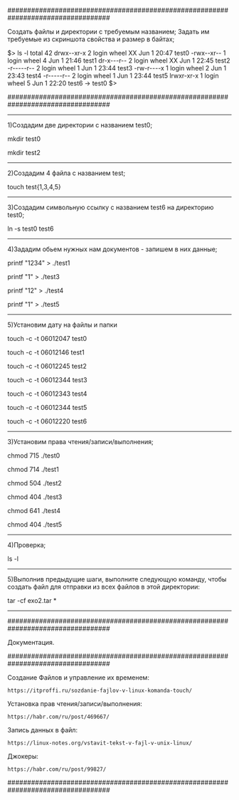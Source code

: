 
##################################################################################

Создать файлы и директории с требуемым названием;
Задать им требуемые из скриншота свойства и размер в байтах;


$> ls -l
total 42
drwx--xr-x 2 login wheel XX Jun 1 20:47 test0
-rwx--xr-- 1 login wheel  4 Jun 1 21:46 test1
dr-x---r-- 2 login wheel XX Jun 1 22:45 test2
-r-----r-- 2 login wheel  1 Jun 1 23:44 test3
-rw-r----x 1 login wheel  2 Jun 1 23:43 test4
-r-----r-- 2 login wheel  1 Jun 1 23:44 test5
lrwxr-xr-x 1 login wheel  5 Jun 1 22:20 test6 -> test0
$>


##################################################################################

_________________________________________________________________________________

1)Создадим две директории с названием test0;

mkdir  test0

mkdir  test2

_________________________________________________________________________________


2)Создадим 4 файла с названием test;

touch test{1,3,4,5}

_________________________________________________________________________________

3)Создадим символьную ссылку с названием test6 на директорию test0;

ln -s test0 test6

_________________________________________________________________________________

4)Зададим обьем нужных нам документов - запишем в них данные;

printf "1234" > ./test1

printf "1" > ./test3

printf "12" > ./test4

printf "1" > ./test5


_________________________________________________________________________________

5)Установим дату на файлы и папки

touch -c -t 06012047  test0

touch -c -t 06012146  test1

touch -c -t 06012245  test2

touch -c -t 06012344  test3

touch -c -t 06012343  test4

touch -c -t 06012344  test5

touch -c -t 06012220  test6



_________________________________________________________________________________

3)Установим права чтения/записи/выполнения; 

chmod 715 ./test0

chmod 714 ./test1

chmod 504 ./test2

chmod 404 ./test3

chmod 641 ./test4

chmod 404 ./test5

_________________________________________________________________________________

4)Проверка;

ls -l
_________________________________________________________________________________

5)Выполнив предыдущие шаги, выполните следующую команду, чтобы создать
файл для отправки из всех файлов в этой директории: 

tar -cf exo2.tar *
_________________________________________________________________________________

##################################################################################

Документация.

##################################################################################

Создание Файлов и управление их временем:

	https://itproffi.ru/sozdanie-fajlov-v-linux-komanda-touch/

Установка прав чтения/записи/выполнения:

	https://habr.com/ru/post/469667/

Запись данных в файл:

	https://linux-notes.org/vstavit-tekst-v-fajl-v-unix-linux/

Джокеры:

	https://habr.com/ru/post/99827/

##################################################################################
